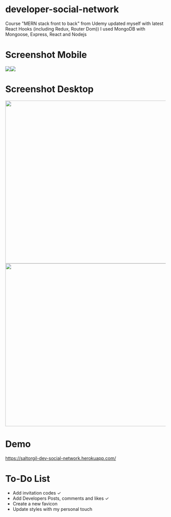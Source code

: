 # developer-social-network
Course "MERN stack front to back" from Udemy updated myself with latest React Hooks (including Redux, Router Dom)) I used MongoDB with Mongoose, Express, React and Nodejs

# Screenshot Mobile
<div style="display:flex">
<img src="https://raw.github.com/saltorgil/developer-social-network/master/client/public/m-demo1.png" />
<img src="https://raw.github.com/saltorgil/developer-social-network/master/client/public/m-demo2.png" />
  </div>

# Screenshot Desktop
<img src="https://raw.github.com/saltorgil/developer-social-network/master/client/public/d-demo1.png" width="512px"/>
<img src="https://raw.github.com/saltorgil/developer-social-network/master/client/public/d-demo2.png" width="512px"/>


# Demo
https://saltorgil-dev-social-network.herokuapp.com/

# To-Do List
- Add invitation codes &#10003;
- Add Developers Posts, comments and likes &#10003;
- Create a new favicon
- Update styles with my personal touch



